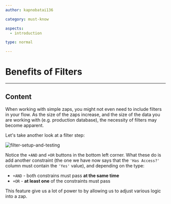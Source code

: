 ```yaml
---
author: kapnobatai136

category: must-know

aspects:
  - introduction

type: normal

---
```


# Benefits of Filters

---
## Content

When working with simple zaps, you might not even need to include filters in your flow. As the size of the zaps increase, and the size of the data you are working with (e.g. production database), the necessity of filters may become apparent.

Let's take another look at a filter step:

![filter-setup-and-testing](https://img.enkipro.com/25eaef765da3856792a1ae9f92ddfea3.png)

Notice the `+AND` and `+OR` buttons in the bottom left corner. What these do is add another constraint (the one we have now says that the `'Has Access?'` column must contain the `'Yes'` value), and depending on the type:
- `+AND` - both constrains must pass **at the same time**
- `+OR` - **at least one** of the constraints must pass

This feature give us a lot of power to by allowing us to adjust various logic into a zap.
